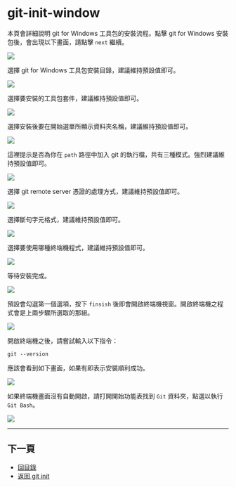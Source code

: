 # git-init-window

本頁會詳細說明 git for Windows 工具包的安裝流程。點擊 git for Windows 安裝包後，會出現以下畫面，請點擊 `next` 繼續。

![](../img/git-init-windows-1.png)

選擇 git for Windows 工具包安裝目錄，建議維持預設值即可。

![](../img/git-init-windows-2.png)

選擇要安裝的工具包套件，建議維持預設值即可。

![](../img/git-init-windows-3.png)

選擇安裝後要在開始選單所顯示資料夾名稱，建議維持預設值即可。

![](../img/git-init-windows-4.png)

這裡提示是否為你在 `path` 路徑中加入 git 的執行檔，共有三種模式。強烈建議維持預設值即可。

![](../img/git-init-windows-5.png)

選擇 git remote server 憑證的處理方式，建議維持預設值即可。

![](../img/git-init-windows-6.png)

選擇斷句字元格式，建議維持預設值即可。

![](../img/git-init-windows-7.png)

選擇要使用哪種終端機程式，建議維持預設值即可。

![](../img/git-init-windows-8.png)

等待安裝完成。

![](../img/git-init-windows-9.png)

預設會勾選第一個選項，按下 `finsish` 後即會開啟終端機視窗。開啟終端機之程式會是上兩步驟所選取的那組。

![](../img/git-init-windows-10.png)

開啟終端機之後，請嘗試輸入以下指令：
```
git --version
```
應該會看到如下畫面，如果有即表示安裝順利成功。

![](../img/git-init-windows-12.png)

如果終端機畫面沒有自動開啟，請打開開始功能表找到 `Git` 資料夾，點選以執行 `Git Bash`。

![](../img/git-init-windows-11.png)

***

## 下一頁
- [回目錄](../SUMMARY.md)
- [返回 git init](../git-init/index.md)